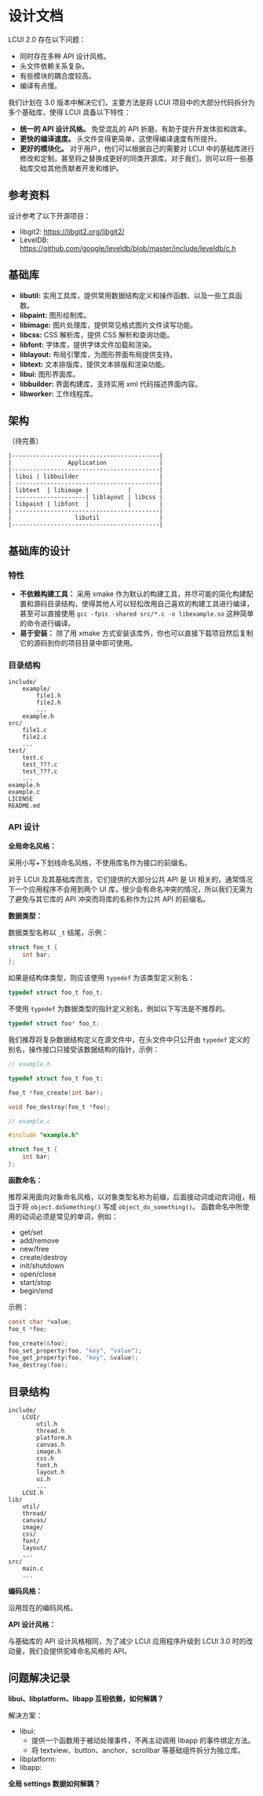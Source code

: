 # 设计文档

LCUI 2.0 存在以下问题：

- 同时存在多种 API 设计风格。
- 头文件依赖关系复杂。
- 有些模块的耦合度较高。
- 编译有点慢。

我们计划在 3.0 版本中解决它们，主要方法是将 LCUI 项目中的大部分代码拆分为多个基础库，使得 LCUI 具备以下特性：

- **统一的 API 设计风格。** 免受混乱的 API 折磨，有助于提升开发体验和效率。
- **更快的编译速度。** 头文件变得更简单，这使得编译速度有所提升。
- **更好的模块化。** 对于用户，他们可以根据自己的需要对 LCUI 中的基础库进行修改和定制，甚至将之替换成更好的同类开源库。对于我们，则可以将一些基础库交给其他贡献者开发和维护。

## 参考资料

设计参考了以下开源项目：

- libgit2: https://libgit2.org/libgit2/
- LevelDB: https://github.com/google/leveldb/blob/master/include/leveldb/c.h

## 基础库

- **libutil:** 实用工具库，提供常用数据结构定义和操作函数、以及一些工具函数。
- **libpaint:** 图形绘制库。
- **libimage:** 图片处理库，提供常见格式图片文件读写功能。
- **libcss:** CSS 解析库，提供 CSS 解析和查询功能。
- **libfont:** 字体库，提供字体文件加载和渲染。
- **liblayout:** 布局引擎库，为图形界面布局提供支持。
- **libtext:** 文本排版库，提供文本排版和渲染功能。
- **libui:** 图形界面库。
- **libbuilder:** 界面构建库，支持实用 xml 代码描述界面内容。
- **libworker:** 工作线程库。

## 架构

（待完善）

```text
|------------------------------------------|
|                Application               |
|------------------------------------------|
| libui | libbuilder                       |
| -----------------------------------------|
| libtext  | libimage |           |        |
| --------------------| liblayout | libcss |
| libpaint | libfont  |           |        |
| -----------------------------------------|
|                  libutil                 |
|------------------------------------------|
```

## 基础库的设计

### 特性

- **不依赖构建工具：** 采用 xmake 作为默认的构建工具，并尽可能的简化构建配置和源码目录结构，使得其他人可以轻松改用自己喜欢的构建工具进行编译，甚至可以直接使用 `gcc -fpic -shared src/*.c -o libexample.so` 这种简单的命令进行编译。
- **易于安装：** 除了用 xmake 方式安装该库外，你也可以直接下载项目然后复制它的源码到你的项目目录中即可使用。

### 目录结构

```text
include/
    example/
        file1.h
        file2.h
        ...
    example.h
src/
    file1.c
    file2.c
    ...
test/
    test.c
    test_???.c
    test_???.c
    ...
example.h
example.c
LICENSE
README.md
```

### API 设计

**全局命名风格：**

采用小写+下划线命名风格，不使用库名作为接口的前缀名。

对于 LCUI 及其基础库而言，它们提供的大部分公共 API 是 UI 相关的，通常情况下一个应用程序不会用到两个 UI 库，很少会有命名冲突的情况，所以我们无需为了避免与其它库的 API 冲突而将库的名称作为公共 API 的前缀名。

**数据类型：**

数据类型名称以 `_t` 结尾，示例：

```c
struct foo_t {
    int bar;
};
```

如果是结构体类型，则应该使用 `typedef` 为该类型定义别名：

```c
typedef struct foo_t foo_t;
```

不使用 `typedef` 为数据类型的指针定义别名，例如以下写法是不推荐的。

```c
typedef struct foo* foo_t;
```

我们推荐将复杂数据结构定义在源文件中，在头文件中只公开由 `typedef` 定义的别名，操作接口只接受该数据结构的指针，示例：

```c
// example.h

typedef struct foo_t foo_t;

foo_t *foo_create(int bar);

void foo_destroy(foo_t *foo);

// example.c

#include "example.h"

struct foo_t {
    int bar;
};
```

**函数命名：**

推荐采用面向对象命名风格，以对象类型名称为前缀，后面接动词或动宾词组，相当于将 `object.doSomething()` 写成 `object_do_something()`。
函数命名中所使用的动词必须是常见的单词，例如：

- get/set
- add/remove
- new/free
- create/destroy
- init/shutdown
- open/close
- start/stop
- begin/end

示例：

```c
const char *value;
foo_t *foo;

foo_create(&foo);
foo_set_property(foo, "key", "value");
foo_get_property(foo, "key", &value);
foo_destroy(foo);
```

## 目录结构

```text
include/
    LCUI/
        util.h
        thread.h
        platform.h
        canvas.h
        image.h
        css.h
        font.h
        layout.h
        ui.h
        ...
    LCUI.h
lib/
    util/
    thread/
    canvas/
    image/
    css/
    font/
    layout/
    ...
src/
    main.c
    ...
```

**编码风格：**

沿用现在的编码风格。

**API 设计风格：**

与基础库的 API 设计风格相同，为了减少 LCUI 应用程序升级到 LCUI 3.0 时的改动量，我们会提供驼峰命名风格的 API。

## 问题解决记录

**libui、libplatform、libapp 互相依赖，如何解耦？**

解决方案：

- libui:
  - 提供一个函数用于被动处理事件，不再主动调用 libapp 的事件绑定方法。
  - 将 textview、button、anchor、scrollbar 等基础组件拆分为独立库。
- libplatform:
- libapp:

**全局 settings 数据如何解耦？**
